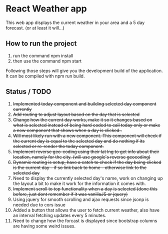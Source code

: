 # React Weather app

This web app displays the current weather in your area and a 5 day forecast. (or at least it will...)

## How to run the project

<ol>
<li>run the command npm install</li>
<li>then use the command npm start</li>
</ol>

Following those steps will give you the development build of the application. It can be compiled with npm run build.

## Status / TODO

<ol>
<li><del>Implemented today component and building selected day component currently</del></li>
<li><del>Add routing to adjust layout based on the day that is selected</del></li>
<li><del>Change how the current day works, make it so it changes based on what is selected instead of being hard coded to call today only or make a new component that shows when a day is clicked..<del></li>
<li><del>Will most likely run with a new component. This component will check if the current day is equal to the selected day and do nothing if its selected or re-render the today component.<del></li>
<li><del>Implement reverse geo-coding using their lat lng to get info about their location, namely for the city. (will use google's reverse geocoding)</del></li>
<li><del>Dynamic routing is setup, have a catch to check if the day being clicked is the current day - if so link back to home - otherwise link to the selected day</del></li>
<li>Need to display the currently selected day's name, work on changing up the layout a bit to make it work for the information it comes with.</li>
<li><del>Implement scroll to top functionality when a day is selected (done this before, just dont remember if it was vanillaJS or jquery)</del></li>
<li>Using jquery for smooth scrolling and ajax requests since jsonp is needed due to cors issue</li>
<li>Added a button that allows the user to fetch current weather, also have an interval fetching updates every 5 minutes.</li>
<li>Need to change how the forcast is displayed since bootstrap columns are having some weird issues.</li>
</ol>
